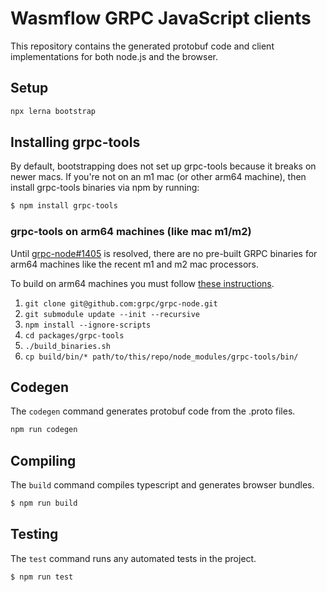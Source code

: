 # Wasmflow GRPC JavaScript clients

This repository contains the generated protobuf code and client implementations for both node.js and the browser.

## Setup

```sh
npx lerna bootstrap
```

## Installing grpc-tools

By default, bootstrapping does not set up grpc-tools because it breaks on newer macs. If you're not on an m1 mac (or other arm64 machine), then install grpc-tools binaries via npm by running:

```sh
$ npm install grpc-tools
```

### grpc-tools on arm64 machines (like mac m1/m2)

Until [grpc-node#1405](https://github.com/grpc/grpc-node/issues/1405) is resolved, there are no pre-built GRPC binaries for arm64 machines like the recent m1 and m2 mac processors.

To build on arm64 machines you must follow [these instructions](https://github.com/grpc/grpc-node/issues/1405#issuecomment-963672531).

1. `git clone git@github.com:grpc/grpc-node.git`
1. `git submodule update --init --recursive`
1. `npm install --ignore-scripts`
1. `cd packages/grpc-tools`
1. `./build_binaries.sh`
1. `cp build/bin/* path/to/this/repo/node_modules/grpc-tools/bin/`

## Codegen

The `codegen` command generates protobuf code from the .proto files.

```sh
npm run codegen
```

## Compiling

The `build` command compiles typescript and generates browser bundles.

```sh
$ npm run build
```

## Testing

The `test` command runs any automated tests in the project.

```sh
$ npm run test
```
